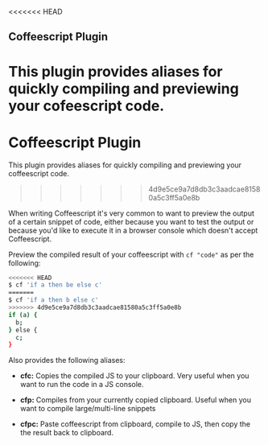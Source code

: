<<<<<<< HEAD
## Coffeescript Plugin

This plugin provides aliases for quickly compiling and previewing your
cofeescript code.
=======
# Coffeescript Plugin

This plugin provides aliases for quickly compiling and previewing your
coffeescript code.
>>>>>>> 4d9e5ce9a7d8db3c3aadcae81580a5c3ff5a0e8b

When writing Coffeescript it's very common to want to preview the output of a
certain snippet of code, either because you want to test the output or because
you'd like to execute it in a browser console which doesn't accept Coffeescript.

Preview the compiled result of your coffeescript with `cf "code"` as per the
following:

```zsh
<<<<<<< HEAD
$ cf 'if a then be else c'
=======
$ cf 'if a then b else c'
>>>>>>> 4d9e5ce9a7d8db3c3aadcae81580a5c3ff5a0e8b
if (a) {
  b;
} else {
  c;
}
```

Also provides the following aliases:

* **cfc:** Copies the compiled JS to your clipboard. Very useful when you want
           to run the code in a JS console.

* **cfp:** Compiles from your currently copied clipboard. Useful when you want 
           to compile large/multi-line snippets

* **cfpc:** Paste coffeescript from clipboard, compile to JS, then copy the
            the result back to clipboard.
